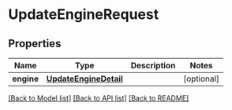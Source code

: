 # UpdateEngineRequest

## Properties
Name | Type | Description | Notes
------------ | ------------- | ------------- | -------------
**engine** | [**UpdateEngineDetail**](UpdateEngineDetail.md) |  | [optional] 

[[Back to Model list]](../README.md#documentation-for-models) [[Back to API list]](../README.md#documentation-for-api-endpoints) [[Back to README]](../README.md)


